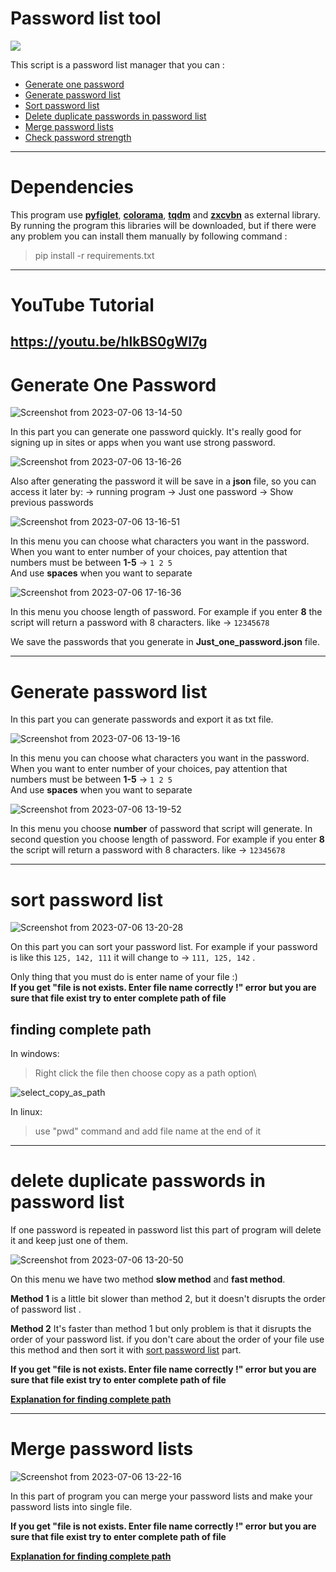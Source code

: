 # **Password list tool**
![](https://skillicons.dev/icons?i=py,vscode,md)

This script is a password list manager that you can :
- [Generate one password](#generate-one-password)
- [Generate password list](#generate-password-list)
- [Sort password list](#sort-password-list)
- [Delete duplicate passwords in password list](#delete-duplicate-passwords-in-password-list)
- [Merge password lists](#merge-password-lists)
- [Check password strength]()
---
# Dependencies 
This program use [**pyfiglet**](https://pypi.org/project/pyfiglet/), [**colorama**](https://pypi.org/project/colorama/), [**tqdm**](https://pypi.org/project/tqdm/) and [**zxcvbn**](https://pypi.org/project/zxcvbn/) as external library.\
By running the program this libraries will be downloaded, but if there were any problem you can install them manually by following command :
> pip install -r requirements.txt
---
# YouTube Tutorial
https://youtu.be/hlkBS0gWI7g
---
# Generate One Password
![Screenshot from 2023-07-06 13-14-50](https://github.com/beh185/Password-list-tool/assets/79264026/e7749da4-97b7-4568-b64d-9417fbb78a1a) 

In this part you can generate one password quickly.
It's really good for signing up in sites or apps when you want use strong password.

![Screenshot from 2023-07-06 13-16-26](https://github.com/beh185/Password-list-tool/assets/79264026/99195d0b-15bc-4ac7-a108-4575c8476f1b)


Also after generating the password it will be save in a **json** file, so you can access it later by: -> running program -> Just one password -> Show previous passwords


![Screenshot from 2023-07-06 13-16-51](https://github.com/beh185/Password-list-tool/assets/79264026/9abe8fbf-33aa-4c6d-ab6f-150d7b8c5e59)

In this menu you can choose what characters you want in the password.\
When you want to enter number of your choices, pay attention that numbers must be between **1-5** -> `1 2 5` \
And use **spaces** when you want to separate 

![Screenshot from 2023-07-06 17-16-36](https://github.com/beh185/Password-list-tool/assets/79264026/afe1a5a5-a51e-458d-8387-6e802cec3e75)

In this menu you choose length of password. For example if you enter **8** the script will return a password with 8 characters. like -> `12345678`

We save the passwords that you generate in **Just_one_password.json** file.

---
# Generate password list
In this part you can generate passwords and export it as txt file.

![Screenshot from 2023-07-06 13-19-16](https://github.com/beh185/Password-list-tool/assets/79264026/17150533-900e-41bd-b08e-cc0da697b49c)


In this menu you can choose what characters you want in the password.\
When you want to enter number of your choices, pay attention that numbers must be between **1-5** -> `1 2 5` \
And use **spaces** when you want to separate 


![Screenshot from 2023-07-06 13-19-52](https://github.com/beh185/Password-list-tool/assets/79264026/b80461bb-cce8-4587-acc5-06a84d6a4160)

In this menu you choose **number** of password that script will generate. In second question you choose length of password. For example if you enter **8** the script will return a password with 8 characters. like -> `12345678`

---
# sort password list

![Screenshot from 2023-07-06 13-20-28](https://github.com/beh185/Password-list-tool/assets/79264026/07a7b1a6-0439-4203-8145-d414cb518408)

On this part you can sort your password list. For example if your password is like this `125, 142, 111` it will change to -> `111, 125, 142` .

Only thing that you must do is enter name of your file :)\
**If you get "file is not exists. Enter file name correctly !" error but you are sure that file exist try to enter complete path of file**
## finding complete path
In windows:
> Right click the file then choose copy as a path option\

![select_copy_as_path](https://github.com/beh185/Password-list-tool/assets/79264026/1e22bdb7-b6b3-4bd8-95b8-c993899b058c)


In linux:
> use "pwd" command and add file name at the end of it

---
# delete duplicate passwords in password list
If one password is repeated in password list this part of program will delete it and keep just one of them.

![Screenshot from 2023-07-06 13-20-50](https://github.com/beh185/Password-list-tool/assets/79264026/131a58c3-e3ee-4bf0-9cac-d23e1dc6f19a)

On this menu we have two method **slow method** and **fast method**.

**Method 1** is a little bit slower than method 2, but it doesn't disrupts the order of password list .

**Method 2** It's faster than method 1 but only problem is that it disrupts the order of your password list. 
if you don't care about the order of your file use this method and then sort it with [sort password list](#sort-password-list) part.

**If you get "file is not exists. Enter file name correctly !" error but you are sure that file exist try to enter complete path of file**

[**Explanation for finding complete path**](#finding-complete-path)

---
# Merge password lists

![Screenshot from 2023-07-06 13-22-16](https://github.com/beh185/Password-list-tool/assets/79264026/8591be6d-e4d7-4cba-854e-f0599a02c099)

In this part of program you can merge your password lists and make your password lists into single file.

**If you get "file is not exists. Enter file name correctly !" error but you are sure that file exist try to enter complete path of file**

[**Explanation for finding complete path**](#finding-complete-path)
 
